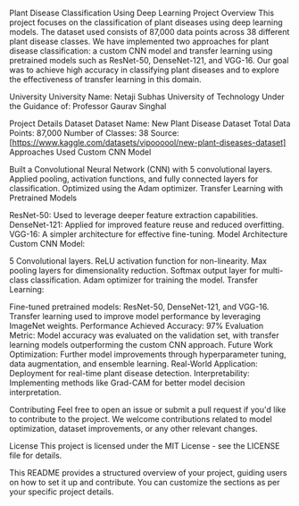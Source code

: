 Plant Disease Classification Using Deep Learning
Project Overview
This project focuses on the classification of plant diseases using deep learning models. The dataset used consists of 87,000 data points across 38 different plant disease classes. We have implemented two approaches for plant disease classification: a custom CNN model and transfer learning using pretrained models such as ResNet-50, DenseNet-121, and VGG-16. Our goal was to achieve high accuracy in classifying plant diseases and to explore the effectiveness of transfer learning in this domain.

University
University Name: Netaji Subhas University of Technology
Under the Guidance of: Professor Gaurav Singhal

Project Details
Dataset
Dataset Name: New Plant Disease Dataset
Total Data Points: 87,000
Number of Classes: 38
Source: [https://www.kaggle.com/datasets/vipoooool/new-plant-diseases-dataset]
Approaches Used
Custom CNN Model

Built a Convolutional Neural Network (CNN) with 5 convolutional layers.
Applied pooling, activation functions, and fully connected layers for classification.
Optimized using the Adam optimizer.
Transfer Learning with Pretrained Models

ResNet-50: Used to leverage deeper feature extraction capabilities.
DenseNet-121: Applied for improved feature reuse and reduced overfitting.
VGG-16: A simpler architecture for effective fine-tuning.
Model Architecture
Custom CNN Model:

5 Convolutional layers.
ReLU activation function for non-linearity.
Max pooling layers for dimensionality reduction.
Softmax output layer for multi-class classification.
Adam optimizer for training the model.
Transfer Learning:

Fine-tuned pretrained models: ResNet-50, DenseNet-121, and VGG-16.
Transfer learning used to improve model performance by leveraging ImageNet weights.
Performance
Achieved Accuracy: 97%
Evaluation Metric: Model accuracy was evaluated on the validation set, with transfer learning models outperforming the custom CNN approach.
Future Work
Optimization: Further model improvements through hyperparameter tuning, data augmentation, and ensemble learning.
Real-World Application: Deployment for real-time plant disease detection.
Interpretability: Implementing methods like Grad-CAM for better model decision interpretation.

Contributing
Feel free to open an issue or submit a pull request if you'd like to contribute to the project. We welcome contributions related to model optimization, dataset improvements, or any other relevant changes.

License
This project is licensed under the MIT License - see the LICENSE file for details.

This README provides a structured overview of your project, guiding users on how to set it up and contribute. You can customize the sections as per your specific project details.






